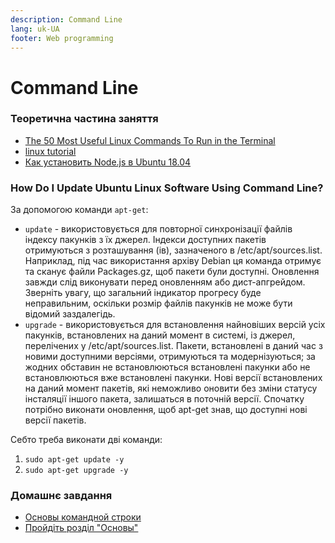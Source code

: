 ```yaml
---
description: Command Line
lang: uk-UA
footer: Web programming
---
```

# Command Line


### Теоретична частина заняття

* [The 50 Most Useful Linux Commands To Run in the Terminal](https://www.ubuntupit.com/the-50-best-linux-commands-to-run-in-the-terminal/)
* [linux tutorial](https://linuxsurvival.com/linux-tutorial-introduction/)
* [Как установить Node.js в Ubuntu 18.04](https://www.digitalocean.com/community/tutorials/node-js-ubuntu-18-04-ru)

### How Do I Update Ubuntu Linux Software Using Command Line?

За допомогою команди `apt-get`: 
* `update` - використовується для повторної синхронізації файлів індексу пакунків з їх джерел. Індекси доступних пакетів отримуються з розташування (ів), зазначеного в /etc/apt/sources.list. Наприклад, під час використання архіву Debian ця команда отримує та сканує файли Packages.gz, щоб пакети були доступні. Оновлення завжди слід виконувати перед оновленням або дист-апгрейдом. Зверніть увагу, що загальний індикатор прогресу буде неправильним, оскільки розмір файлів пакунків не може бути відомий заздалегідь.
* `upgrade` - використовується для встановлення найновіших версій усіх пакунків, встановлених на даний момент в системі, із джерел, перелічених у /etc/apt/sources.list. Пакети, встановлені в даний час з новими доступними версіями, отримуються та модернізуються; за жодних обставин не встановлюються встановлені пакунки або не встановлюються вже встановлені пакунки. Нові версії встановлених на даний момент пакетів, які неможливо оновити без зміни статусу інсталяції іншого пакета, залишаться в поточній версії. Спочатку потрібно виконати оновлення, щоб apt-get знав, що доступні нові версії пакетів.

Себто треба виконати дві команди:
1. `sudo apt-get update -y`
2. `sudo apt-get upgrade -y`

### Домашнє завдання

* [Основы командной строки](https://ru.hexlet.io/courses/cli-basics)
* [Пройдіть розділ "Основы"](https://ru.code-basics.com/languages/javascript)
